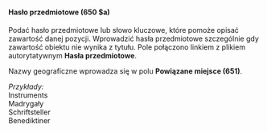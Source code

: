 #### **Hasło przedmiotowe (650 $a)**

#### 
Podać hasło przedmiotowe lub słowo kluczowe, które pomoże opisać zawartość danej pozycji. Wprowadzić hasła przedmiotowe szczególnie gdy zawartość obiektu nie wynika z tytułu. Pole połączono linkiem z plikiem autorytatywnym **Hasła przedmiotowe**. 

Nazwy geograficzne wprowadza się w polu **Powiązane miejsce (651)**.

_Przykłady:_  
Instruments  
Madrygały  
Schriftsteller   
Benediktiner